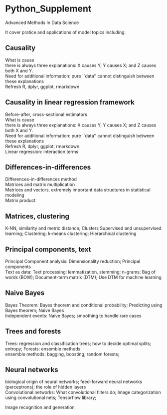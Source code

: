 # Python_Supplement

Advanced Methods In Data Science

It cover pratice and applications of model topics including:

<h2>Causality</h2>
<p>What is cause<br>
there is always three explanations: X causes Y; Y causes X; and Z causes both X and Y.<br>
  Need for additional information: pure ``data’’ cannot distinguish between these explanations <br>
  Refresh R, dplyr, ggplot, rmarkdown</p>
  
<h2>Causality in linear regression framework</h2> 
<p>Before-after, cross-sectional estimators<br>
    What is cause<br>
    there is always three explanations: X causes Y; Y causes X; and Z causes both X and Y.<br>
    Need for additional information: pure ``data’’ cannot distinguish between these explanations<br>
    Refresh R, dplyr, ggplot, rmarkdown<br>
  Linear regression: interaction terms</p>
  
  
<h2>Differences-in-differences</h2>  
 <p>Differences-in-differences method<br>
  Matrices and matrix multiplication<br>
    Matrices and vectors, extremely important data structures in statistical modeling<br>
    Matrix product</p>
    
<h2>Matrices, clustering</h2>  
  K-NN, similarity and metric distance;
  Clusters
    Supervised and unsupervised learning;
    Clustering;
    k-means clustering;
    Hierarchical clustering

<h2>Principal components, text</h2>  
  Principal Component analysis:
    Dimensionality reduction;
    Principal components <br>
  Text as data:
    Text processing: lemmatization, stemming;
    n-grams;
    Bag of words (BOW);
    Document-term matrix (DTM);
    Use DTM for machine learning

<h2>Naive Bayes</h2>  
  Bayes Theorem:
    Bayes theorem and conditional probability;
    Predicting using Bayes theorem;
    Naive Bayes <br>
  Independent events:
    Naive Bayes;
    smoothing to handle rare cases

<h2>Trees and forests</h2>  
  Trees:
    regression and classification trees;
    how to decide optimal splits;
    entropy;
  Forests: ensemble methods <br>
    ensemble methods: bagging, boosting, random forests;

<h2>Neural networks</h2>  
  biological origin of neural networks;
  feed-forward neural networks (perceptrons);
  the role of hidden layers <br>
Convolutional networks:
  What convolutional filters do;
  Image categorization using convolutional nets;
  Tensorflow library;
    
Image recognition and generation
